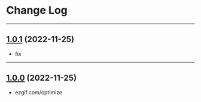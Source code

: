 # Change Log

-----

## [1.0.1](https://github.com/EFPrefix/EFSafeArray/releases/tag/1.0.1) (2022-11-25)

- fix

---

## [1.0.0](https://github.com/EFPrefix/EFSafeArray/releases/tag/1.0.0) (2022-11-25)

- ezgif.com/optimize
